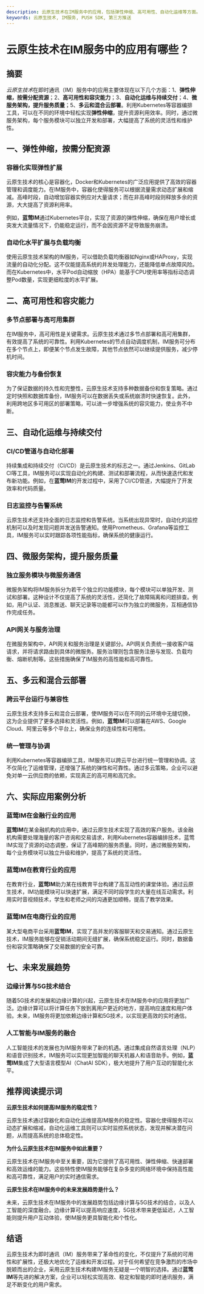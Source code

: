 ```yaml
---
description: 云原生技术在IM服务中的应用，包括弹性伸缩、高可用性、自动化运维等方面。
keywords: 云原生技术, IM服务, PUSH SDK, 第三方推送
---
```

# 云原生技术在IM服务中的应用有哪些？

## 摘要

*云原生技术*在即时通讯（IM）服务中的应用主要体现在以下几个方面：1、**弹性伸缩，按需分配资源**；2、**高可用性和容灾能力**；3、**自动化运维与持续交付**；4、**微服务架构，提升服务质量**；5、**多云和混合云部署**。利用Kubernetes等容器编排工具，可以在不同的环境中轻松实现**弹性伸缩**，提升资源利用效率。同时，通过微服务架构，每个服务模块可以独立开发和部署，大幅提高了系统的灵活性和维护性。

## 一、弹性伸缩，按需分配资源

### 容器化实现弹性扩展

云原生技术的核心是容器化，Docker和Kubernetes的广泛应用提供了高效的容器管理和调度能力。在IM服务中，容器化使得服务可以根据流量需求动态扩展和缩减。高峰时段，自动增加容器实例应对大量请求；而在非高峰时段则释放多余的资源，大大提高了资源利用率。

例如，**蓝莺IM**通过Kubernetes平台，实现了资源的弹性伸缩，确保在用户增长或突发大流量情况下，仍能稳定运行，而不会因资源不足导致服务崩溃。

### 自动化水平扩展与负载均衡

使用云原生技术架构的IM服务，可以借助负载均衡器如Nginx或HAProxy，实现流量的自动化分配。这不仅能提高系统的并发处理能力，还能降低单点故障风险。而在Kubernetes中，水平Pod自动缩放（HPA）能基于CPU使用率等指标动态调整Pod数量，实现更细粒度的水平扩展。

## 二、高可用性和容灾能力

### 多节点部署与高可用集群

在IM服务中，高可用性是关键需求。云原生技术通过多节点部署和高可用集群，有效提高了系统的可靠性。利用Kubernetes的节点自动调度机制，IM服务可分布在多个节点上，即便某个节点发生故障，其他节点依然可以继续提供服务，减少停机时间。

### 容灾能力与备份恢复

为了保证数据的持久性和完整性，云原生技术支持多种数据备份和恢复策略。通过定时快照和数据库备份，IM服务可以在数据丢失或系统崩溃时快速恢复。此外，利用跨地区多可用区的部署策略，可以进一步增强系统的容灾能力，使业务不中断。

## 三、自动化运维与持续交付

### CI/CD管道与自动化部署

持续集成和持续交付（CI/CD）是云原生技术的标志之一。通过Jenkins、GitLab CI等工具，IM服务可以实现自动化的构建、测试和部署流程，从而快速迭代和发布新功能。例如，在**蓝莺IM**的开发过程中，采用了CI/CD管道，大幅提升了开发效率和代码质量。

### 日志监控与告警系统

云原生技术还支持全面的日志监控和告警系统。当系统出现异常时，自动化的监控机制可以及时发现问题并发送告警通知。使用Prometheus、Grafana等监控工具，IM服务可以实时跟踪各项性能指标，确保系统的健康运行。

## 四、微服务架构，提升服务质量

### 独立服务模块与微服务通信

微服务架构将IM服务拆分为若干个独立的功能模块，每个模块可以单独开发、测试和部署。这种设计不仅提高了系统的灵活性，还简化了故障隔离和问题排查。例如，用户认证、消息推送、聊天记录等功能都可以作为独立的微服务，互相通信协作完成任务。

### API网关与服务治理

在微服务架构中，API网关和服务治理是关键部分。API网关负责统一接收客户端请求，并将请求路由到具体的微服务。服务治理则包含服务注册与发现、负载均衡、熔断机制等。这些措施确保了IM服务的高性能和高可靠性。

## 五、多云和混合云部署

### 跨云平台运行与兼容性

云原生技术支持多云和混合云部署，使IM服务可以在不同的云环境中无缝切换，这为企业提供了更多选择和灵活性。例如，**蓝莺IM**可以部署在AWS、Google Cloud、阿里云等多个平台上，确保业务的连续性和可用性。

### 统一管理与协调

利用Kubernetes等容器编排工具，IM服务可以跨云平台进行统一管理和协调。这不仅简化了运维管理，还增强了系统的弹性和可靠性。通过多云策略，企业可以避免对单一云供应商的依赖，实现真正的高可用和高冗余。

## 六、实际应用案例分析

### 蓝莺IM在金融行业的应用

**蓝莺IM**在某金融机构的应用中，通过云原生技术实现了高效的客户服务。该金融机构需要处理海量的客户咨询和交易请求，利用Kubernetes容器编排技术，蓝莺IM实现了资源的动态调整，保证了高峰期的服务质量。同时，通过微服务架构，每个业务模块可以独立升级和维护，提高了系统的灵活性。

### 蓝莺IM在教育行业的应用

在教育行业，**蓝莺IM**助力某在线教育平台构建了高互动性的课堂体验。通过云原生技术，IM功能模块可以快速扩展，满足不同时段学生的大量在线互动需求。利用实时音视频技术，学生和老师之间的沟通更加顺畅，提高了教学效果。

### 蓝莺IM在电商行业的应用

某大型电商平台采用**蓝莺IM**，实现了高并发的客服聊天和交易通知。通过云原生技术，IM服务能够在促销活动期间无缝扩展，确保系统稳定运行。同时，数据备份和容灾策略确保了交易数据的安全可靠。

## 七、未来发展趋势

### 边缘计算与5G技术结合

随着5G技术的发展和边缘计算的兴起，云原生技术在IM服务中的应用将更加广泛。边缘计算可以将计算任务下放到离用户更近的地方，提高响应速度和用户体验。未来，IM服务将更加依赖边缘计算和5G技术，以实现更高效的实时通信。

### 人工智能与IM服务的融合

人工智能技术的发展也为IM服务带来了新的机遇。通过集成自然语言处理（NLP）和语音识别技术，IM服务可以实现更加智能的聊天机器人和语音助手。例如，**蓝莺IM**集成了大型语言模型AI（ChatAI SDK），极大地提升了用户互动的智能化水平。

## 推荐阅读提示词

**云原生技术如何提高IM服务的稳定性？**

云原生技术通过容器化和自动化运维提高IM服务的稳定性。容器化使得服务可以动态扩展和缩减，自动化运维工具则可以实时监控系统状态，发现并解决潜在问题，从而提高系统的总体稳定性。

**为什么云原生技术在IM服务中如此重要？**

云原生技术在IM服务中至关重要，因为它提供了高可用性、弹性伸缩、快速部署和高效运维的能力。这些特性使IM服务能够在复杂多变的网络环境中保持高性能和高可靠性，满足用户的实时通信需求。

**云原生技术在IM服务中的未来发展趋势是什么？**

未来，云原生技术在IM服务中的发展趋势包括边缘计算与5G技术的结合，以及人工智能的深度融合。边缘计算可以提高响应速度，5G技术带来更低延迟，人工智能则提升用户互动体验，使IM服务更具智能化和个性化。

## 结语

云原生技术为即时通讯（IM）服务带来了革命性的变化，不仅提升了系统的可用性和扩展性，还极大地优化了运维和开发过程。对于任何希望在竞争激烈的市场中脱颖而出的企业，采用云原生技术构建IM服务无疑是一个明智的选择。通过**蓝莺IM**等先进的解决方案，企业可以轻松实现高效、稳定和智能的即时通讯服务，满足不断变化的用户需求。